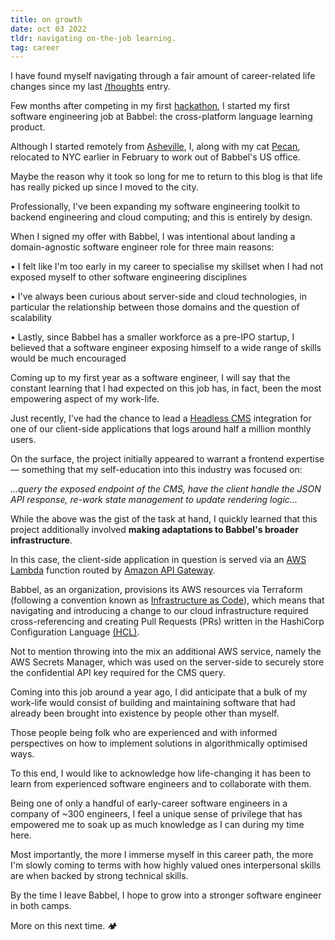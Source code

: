 ```yaml
---
title: on growth
date: oct 03 2022
tldr: navigating on-the-job learning.
tag: career
---
```


I have found myself navigating through a fair amount of career-related life changes since my last [/thoughts](../thoughts) entry.

Few months after competing in my first [hackathon](https://devpost.com/software/cv_tailor), I started my first software engineering job at Babbel: the cross-platform language learning product.

Although I started remotely from [Asheville](https://jinyoung.xyz/thoughts/on-reconnecting), I, along with my cat [Pecan](https://photos.app.goo.gl/uJpisfaPcUG4PWzy8), relocated to NYC earlier in February to work out of Babbel's US office.

Maybe the reason why it took so long for me to return to this blog is that life has really picked up since I moved to the city.

Professionally, I've been expanding my software engineering toolkit to backend engineering and cloud computing; and this is entirely by design.

When I signed my offer with Babbel, I was intentional about landing a domain-agnostic software engineer role for three main reasons:

• I felt like I'm too early in my career to specialise my skillset when I had not exposed myself to other software engineering disciplines

• I've always been curious about server-side and cloud technologies, in particular the relationship between those domains and the question of scalability

• Lastly, since Babbel has a smaller workforce as a pre-IPO startup, I believed that a software engineer exposing himself to a wide range of skills would be much encouraged

Coming up to my first year as a software engineer, I will say that the constant learning that I had expected on this job has, in fact, been the most empowering aspect of my work-life.

Just recently, I've had the chance to lead a [Headless CMS](https://youtu.be/-Uor3I0n_vQ?t=11) integration for one of our client-side applications that logs around half a million monthly users.

On the surface, the project initially appeared to warrant a frontend expertise— something that my self-education into this industry was focused on:

*...query the exposed endpoint of the CMS, have the client handle the JSON API response, re-work state management to update rendering logic...*

While the above was the gist of the task at hand, I quickly learned that this project additionally involved **making adaptations to Babbel's broader infrastructure**.

In this case, the client-side application in question is served via an [AWS Lambda](https://aws.amazon.com/lambda/) function routed by [Amazon API Gateway](https://aws.amazon.com/api-gateway/).

Babbel, as an organization, provisions its AWS resources via Terraform (following a convention known as [Infrastructure as Code](https://learn.hashicorp.com/tutorials/terraform/infrastructure-as-code)), which means that navigating and introducing a change to our cloud infrastructure required cross-referencing and creating Pull Requests (PRs) written in the HashiCorp Configuration Language [(HCL)](https://www.terraform.io/language#about-the-terraform-language).

Not to mention throwing into the mix an additional AWS service, namely the AWS Secrets Manager, which was used on the server-side to securely store the confidential API key required for the CMS query.

Coming into this job around a year ago, I did anticipate that a bulk of my work-life would consist of building and maintaining software that had already been brought into existence by people other than myself.

Those people being folk who are experienced and with informed perspectives on how to implement solutions in algorithmically optimised ways.

To this end, I would like to acknowledge how life-changing it has been to learn from experienced software engineers and to collaborate with them.

Being one of only a handful of early-career software engineers in a company of ~300 engineers, I feel a unique sense of privilege that has empowered me to soak up as much knowledge as I can during my time here.

Most importantly, the more I immerse myself in this career path, the more I'm slowly coming to terms with how highly valued ones interpersonal skills are when backed by strong technical skills.

By the time I leave Babbel, I hope to grow into a stronger software engineer in both camps.

More on this next time. 🏕
